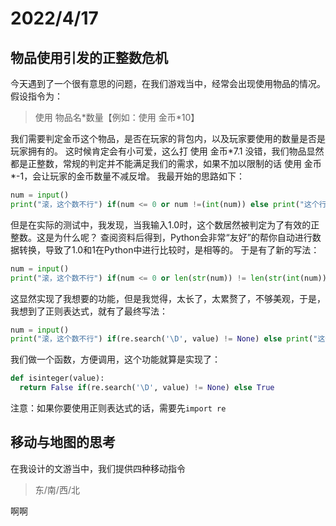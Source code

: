 # 2022/4/17

## 物品使用引发的正整数危机

今天遇到了一个很有意思的问题，在我们游戏当中，经常会出现使用物品的情况。
假设指令为：

> 使用 物品名\*数量【例如：使用 金币\*10】

我们需要判定金币这个物品，是否在玩家的背包内，以及玩家要使用的数量是否是玩家拥有的。
这时候肯定会有小可爱，这么打 使用 金币\*7.1
没错，我们物品显然都是正整数，常规的判定并不能满足我们的需求，如果不加以限制的话
使用 金币\*-1，会让玩家的金币数量不减反增。
我最开始的思路如下：

```python
num = input()
print("滚，这个数不行") if(num <= 0 or num !=(int(num)) else print("这个行，能处")
```

但是在实际的测试中，我发现，当我输入1.0时，这个数居然被判定为了有效的正整数。这是为什么呢？
查阅资料后得到，Python会非常“友好”的帮你自动进行数据转换，导致了1.0和1在Python中进行比较时，是相等的。
于是有了新的写法：

```python
num = input()
print("滚，这个数不行") if(num <= 0 or len(str(num)) != len(str(int(num)))) else print("这个行，能处")
```

这显然实现了我想要的功能，但是我觉得，太长了，太累赘了，不够美观，于是，我想到了正则表达式，就有了最终写法：

```python
num = input()
print("滚，这个数不行") if(re.search('\D', value) != None) else print("这个行，能处")
```

我们做一个函数，方便调用，这个功能就算是实现了：

```python
def isinteger(value):
  return False if(re.search('\D', value) != None) else True
```

注意：如果你要使用正则表达式的话，需要先`import re`

## 移动与地图的思考

在我设计的文游当中，我们提供四种移动指令

> 东/南/西/北

啊啊
